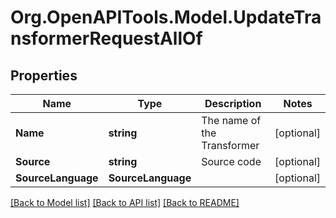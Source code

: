 
# Org.OpenAPITools.Model.UpdateTransformerRequestAllOf

## Properties

Name | Type | Description | Notes
------------ | ------------- | ------------- | -------------
**Name** | **string** | The name of the Transformer | [optional] 
**Source** | **string** | Source code | [optional] 
**SourceLanguage** | **SourceLanguage** |  | [optional] 

[[Back to Model list]](../README.md#documentation-for-models)
[[Back to API list]](../README.md#documentation-for-api-endpoints)
[[Back to README]](../README.md)

